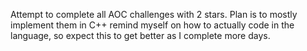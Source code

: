 Attempt to complete all AOC challenges with 2 stars. Plan is to mostly implement them in C++ remind myself on how to actually code in the language, so expect this to get better as I complete more days.
